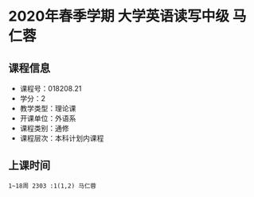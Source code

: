 # 2020年春季学期 大学英语读写中级 马仁蓉






## 课程信息

- 课程号：018208.21
- 学分：2
- 教学类型：理论课
- 开课单位：外语系
- 课程类别：通修
- 课程层次：本科计划内课程

## 上课时间

```
1~18周 2303 :1(1,2) 马仁蓉
```

